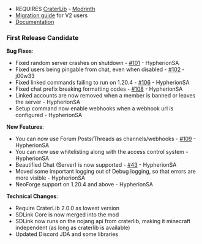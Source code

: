 - REQUIRES [CraterLib](https://www.curseforge.com/minecraft/mc-mods/craterlib) - [Modrinth](https://modrinth.com/mod/craterlib)
- [Migration guide](https://sdlinkbeta.fdd-docs.com/migration/) for V2 users
- [Documentation](https://sdlinkbeta.fdd-docs.com)


### First Release Candidate

**Bug Fixes**:

* Fixed random server crashes on shutdown - [#101](https://github.com/hypherionmc/sdlink/issues/101) - HypherionSA
* Fixed users being pingable from chat, even when disabled - [#102](https://github.com/hypherionmc/sdlink/issues/102) - j00w33
* Fixed linked commands failing to run on 1.20.4 - [#106](https://github.com/hypherionmc/sdlink/issues/106) - HypherionSA
* Fixed chat prefix breaking formatting codes - [#108](https://github.com/hypherionmc/sdlink/issues/108) - HypherionSA
* Linked accounts are now removed when a member is banned or leaves the server - HypherionSA
* Setup command now enable webhooks when a webhook url is configured - HypherionSA

**New Features**:

* You can now use Forum Posts/Threads as channels/webhooks - [#109](https://github.com/hypherionmc/sdlink/issues/109) - HypherionSA
* You can now use whitelisting along with the access control system - HypherionSA
* Beautified Chat (Server) is now supported - [#43](https://github.com/hypherionmc/sdlink/issues/43) - HypherionSA
* Moved some important logging out of Debug logging, so that errors are more visible - HypherionSA
* NeoForge support on 1.20.4 and above - HypherionSA

**Technical Changes**:

* Require CraterLib 2.0.0 as lowest version
* SDLink Core is now merged into the mod
* SDLink now runs on the nojang api from craterlib, making it minecraft independent (as long as craterlib is available)
* Updated Discord JDA and some libraries
